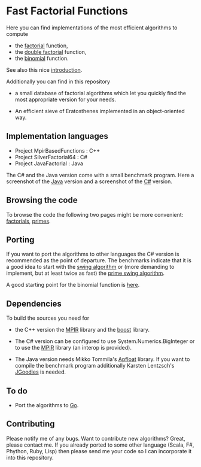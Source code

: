 Fast Factorial Functions
========================

Here you can find implementations of the most efficient algorithms to compute

* the [factorial](http://en.wikipedia.org/wiki/Factorial) function,
* the [double factorial](http://en.wikipedia.org/wiki/Double_factorial#Double_factorial) function,
* the [binomial](http://en.wikipedia.org/wiki/Binomial) function.

See also this nice [introduction](http://functions.wolfram.com/GammaBetaErf/Factorial2/introductions/FactorialBinomials/ShowAll.html).

Additionally you can find in this repository

* a small database of factorial algorithms which let you
  quickly find the most appropriate version for your needs.
  
* An efficient sieve of Eratosthenes implemented in an object-oriented way.   


Implementation languages
------------------------

* Project MpirBasedFunctions : C++
* Project SilverFactorial64 : C#
* Project JavaFactorial : Java

The C# and the Java version come with a small benchmark program.
Here a screenshot of the [Java](http://www.luschny.de/math/factorial/JavaFactorialBench.png) version
and a screenshot of the [C#](http://www.luschny.de/math/factorial/FastFactorial64.JPG) version.


Browsing the code
-----------------

To browse the code the following two pages might be more convenient: [factorials](http://www.luschny.de/math/factorial/index.html), 
[primes](http://www.luschny.de/math/primes/PrimeSieveForJavaAndCsharp.html).


Porting
-------

If you want to port the algorithms to other languages the C# version is recommended as the point of departure.
The benchmarks indicate that it is a good idea to start with the [swing algorithm](http://www.luschny.de/math/factorial/csharp/FactorialSwing.cs.html)
or (more demanding to implement, but at least twice as fast) the [prime swing algorithm](http://www.luschny.de/math/factorial/csharp/FactorialPrimeSwing.cs.html).

A good starting point for the binomial function is [here](http://www.luschny.de/math/factorial/FastBinomialFunction.html).


Dependencies
------------

To build the sources you need for

* the C++ version the [MPIR](http://www.mpir.org) library and the
[boost](http://www.boost.org) library.

* The C# version can be configured to use System.Numerics.BigInteger or to
use the [MPIR](http://www.mpir.org) library (an interop is provided).

* The Java version needs Mikko Tommila's [Apfloat](http://www.apfloat.org/apfloat_java) 
library. If you want to compile the benchmark program additionally Karsten 
Lentzsch's [JGoodies](http://www.jgoodies.com/downloads/libraries.html) is needed.


To do
-----

* Port the algorithms to [Go](http://golang.org/).  

Contributing
------------

Please notify me of any bugs. Want to contribute new algorithms? Great, please contact me. 
If you already ported to some other language (Scala, F#, Phython, Ruby, Lisp) then please send me your
code so I can incorporate it into this repository.
